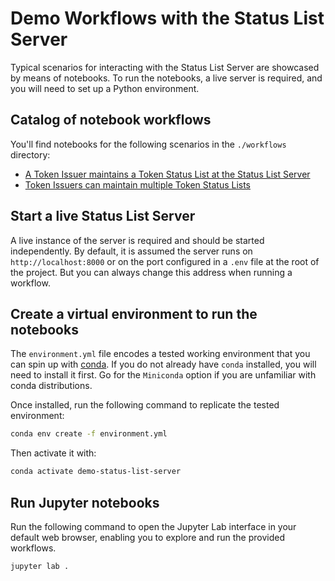 # Demo Workflows with the Status List Server

Typical scenarios for interacting with the Status List Server are showcased
by means of notebooks. To run the notebooks, a live server is required, and
you will need to set up a Python environment.

## Catalog of notebook workflows

You'll find notebooks for the following scenarios in the `./workflows` directory:

- [A Token Issuer maintains a Token Status List at the Status List Server](./workflows/01-an-issuer-maintains-a-status-list.ipynb)
- [Token Issuers can maintain multiple Token Status Lists](./workflows/02-issuers-can-maintain-multiple-status-lists.ipynb)

## Start a live Status List Server

A live instance of the server is required and should be started independently.
By default, it is assumed the server runs on `http://localhost:8000` or on the
port configured in a `.env` file at the root of the project. But you can
always change this address when running a workflow.

## Create a virtual environment to run the notebooks

The `environment.yml` file encodes a tested working environment that you can
spin up with [conda](https://docs.conda.io/projects/conda/en/stable/index.html).
If you do not already have `conda` installed, you will need to install it first.
Go for the `Miniconda` option if you are unfamiliar with conda distributions.

Once installed, run the following command to replicate the tested environment:

```bash
conda env create -f environment.yml
```

Then activate it with:

```bash
conda activate demo-status-list-server
```

## Run Jupyter notebooks

Run the following command to open the Jupyter Lab interface in your default web
browser, enabling you to explore and run the provided workflows.

```bash
jupyter lab .
```
